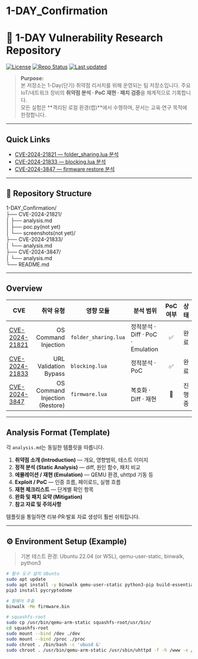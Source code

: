 # 1-DAY_Confirmation

# 🧩 1-DAY Vulnerability Research Repository

[![License](https://img.shields.io/badge/License-CC%20BY--NC%204.0-blue.svg)](https://creativecommons.org/licenses/by-nc/4.0/)
[![Repo Status](https://img.shields.io/badge/Status-Research-critical.svg)]()
[![Last updated](https://img.shields.io/badge/Last%20update-2025--10--10-lightgrey.svg)]()

> **Purpose:**  
> 본 저장소는 1-Day(단기) 취약점 리서치를 위해 운영되는 팀 저장소입니다. 주요 IoT/네트워크 장비의 **취약점 분석 · PoC 재현 · 패치 검증**을 체계적으로 기록합니다.  
> 모든 실험은 **격리된 로컬 환경(랩)**에서 수행하며, 문서는 교육·연구 목적에 한정합니다.

---

## Quick Links

- [CVE-2024-21821 — folder_sharing.lua 분석](./CVE-2024-21821/analysis.md)  
- [CVE-2024-21833 — blocking.lua 분석](./CVE-2024-21833/analysis.md)  
- [CVE-2024-3847 — firmware restore 분석](./CVE-2024-3847/analysis.md)

---

## 📁 Repository Structure

1-DAY_Confirmation/   
├── CVE-2024-21821/   
│   ├── analysis.md   
│   ├── poc.py(not yet)   
│   └── screenshots(not yet)/   
├── CVE-2024-21833/   
│   └── analysis.md   
├── CVE-2024-3847/   
│   └── analysis.md   
└── README.md   
   
---

## Overview

| CVE | 취약 유형 | 영향 모듈 | 분석 범위 | PoC 여부 | 상태 |
|-----|------------:|------------|------------|:--------:|:----:|
| [CVE-2024-21821](./CVE-2024-21821/analysis.md) | OS Command Injection | `folder_sharing.lua` | 정적분석 · Diff · PoC · Emulation | ✅ | 완료 |
| [CVE-2024-21833](./CVE-2024-21833/analysis.md) | URL Validation Bypass | `blocking.lua` | 정적분석 · PoC | ✅ | 완료 |
| [CVE-2024-3847](./CVE-2024-3847/analysis.md) | OS Command Injection (Restore) | `firmware.lua` | 복호화 · Diff · 재현 | 🚧 | 진행중 |

---

## Analysis Format (Template)

각 `analysis.md`는 동일한 템플릿을 따릅니다.

1. **취약점 소개 (Introduction)** — 개요, 영향범위, 테스트 이미지  
2. **정적 분석 (Static Analysis)** — diff, 원인 함수, 패치 비교  
3. **에뮬레이션 / 재현 (Emulation)** — QEMU 환경, uhttpd 기동 등  
4. **Exploit / PoC** — 인증 흐름, 페이로드, 실행 흐름  
5. **재현 체크리스트** — 단계별 확인 항목  
6. **완화 및 패치 요약 (Mitigation)**  
7. **참고 자료 및 주의사항**

템플릿을 통일하면 리뷰·PR·발표 자료 생성이 훨씬 쉬워집니다.

---

## ⚙️ Environment Setup (Example)

> 기본 테스트 환경: Ubuntu 22.04 (or WSL), qemu-user-static, binwalk, python3

```bash
# 필수 도구 설치 Ubuntu
sudo apt update
sudo apt install -y binwalk qemu-user-static python3-pip build-essential
pip3 install pycryptodome

# 펌웨어 추출
binwalk -Me firmware.bin

# squashfs-root 
sudo cp /usr/bin/qemu-arm-static squashfs-root/usr/bin/
cd squashfs-root
sudo mount --bind /dev ./dev
sudo mount --bind /proc ./proc
sudo chroot . /bin/bash -c 'ubusd &'
sudo chroot . /usr/bin/qemu-arm-static /usr/sbin/uhttpd -f -h /www -x /cgi-bin -p 0.0.0.0:8080
